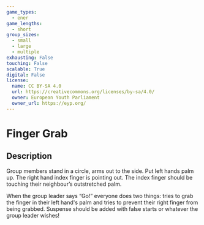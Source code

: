 ```yaml
---
game_types:
  - ener
game_lengths:
  - short
group_sizes:
  - small
  - large
  - multiple
exhausting: False
touching: False
scalable: True
digital: False
license:
  name: CC BY-SA 4.0
  url: https://creativecommons.org/licenses/by-sa/4.0/
  owner: European Youth Parliament
  owner_url: https://eyp.org/
---
```

# Finger Grab

## Description
Group members stand in a circle, arms out to the side. Put left hands palm up. The right hand index finger is pointing out. The index finger should be touching their neighbour’s outstretched palm.

When the group leader says “Go!” everyone does two things: tries to grab the finger in their left hand's palm and tries to prevent their right finger from being grabbed. Suspense should be added with false starts or whatever the group leader wishes!
